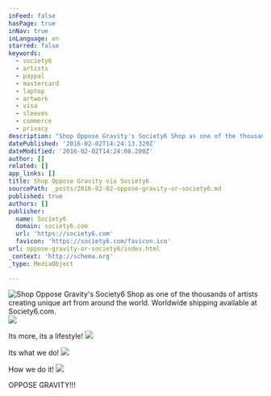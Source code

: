 ```yaml
---
inFeed: false
hasPage: true
inNav: true
inLanguage: en
starred: false
keywords:
  - society6
  - artists
  - paypal
  - mastercard
  - laptop
  - artwork
  - visa
  - sleeves
  - commerce
  - privacy
description: "Shop Oppose Gravity's Society6 Shop as one of the thousands of artists creating unique art from around the world. Worldwide shipping available at Society6.com."
datePublished: '2016-02-02T14:24:13.329Z'
dateModified: '2016-02-02T14:24:08.200Z'
author: []
related: []
app_links: []
title: Shop Oppose Gravity via Society6
sourcePath: _posts/2016-02-02-oppose-gravity-or-society6.md
published: true
authors: []
publisher:
  name: Society6
  domain: society6.com
  url: 'https://society6.com'
  favicon: 'https://society6.com/favicon.ico'
url: oppose-gravity-or-society6/index.html
_context: 'http://schema.org'
_type: MediaObject

---
```

![Shop Oppose Gravity's Society6 Shop as one of the thousands of artists creating unique art from around the world. Worldwide shipping available at Society6.com.](https://the-grid-user-content.s3-us-west-2.amazonaws.com/e818b8db-58fe-423e-aa03-88b442c280d7.JPG)
![](https://s3-us-west-2.amazonaws.com/the-grid-img/p/511e6e523191a550a3b9857d195b080f954b0d62.jpg)

Its more, its a lifestyle!
![](https://s3-us-west-2.amazonaws.com/the-grid-img/p/baa0b5be67938626f86cea0a1adb8712fbedf323.jpg)

Its what we do!
![](https://s3-us-west-2.amazonaws.com/the-grid-img/p/cb208538e403e42441e27fe0d5d15ee800d44580.jpg)

How we do it!
![](https://s3-us-west-2.amazonaws.com/the-grid-img/p/9c1515b06e8bc7695a90b2fe90ba0f4628a13c3c.jpg)

OPPOSE GRAVITY!!!